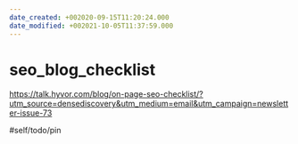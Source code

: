 ```yaml
---
date_created: +002020-09-15T11:20:24.000
date_modified: +002021-10-05T11:37:59.000
---
```


# seo_blog_checklist

https://talk.hyvor.com/blog/on-page-seo-checklist/?utm_source=densediscovery&utm_medium=email&utm_campaign=newsletter-issue-73

#self/todo/pin
